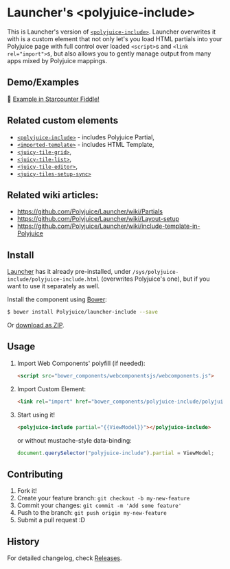 Launcher's &lt;polyjuice-include&gt;
==============

This is Launcher's version of [`<polyjuice-include>`](https://github.com/Polyjuice/polyjuice-include).
Launcher overwrites it with is a custom element that not only let's you load HTML partials into your Polyjuice page with full control over loaded `<script>`s and `<link rel="import">`s, but also allows you to gently manage output from many apps mixed by Polyjuice mappings.

## Demo/Examples
:construction:
[Example in Starcounter Fiddle!]()

## Related custom elements

 - [`<polyjuice-include>`](https://github.com/Polyjuice/polyjuice-include) - includes Polyjuice Partial,
 - [`<imported-template>`](https://github.com/Juicy/imported-template) - includes HTML Template,
 - [`<juicy-tile-grid>`](https://github.com/Juicy/juicy-tile-grid),
 - [`<juicy-tile-list>`](https://github.com/Juicy/juicy-tile-list),
 - [`<juicy-tile-editor>`](https://github.com/Juicy/juicy-tile-editor),
 - [`<juicy-tiles-setup-sync>`](https://github.com/Juicy/juicy-tiles-setup-sync)

## Related wiki articles: 

 - https://github.com/Polyjuice/Launcher/wiki/Partials
 - https://github.com/Polyjuice/Launcher/wiki/Layout-setup
 - https://github.com/Polyjuice/Launcher/wiki/include-template-in-Polyjuice


## Install

[Launcher](https://github.com/Polyjuice/Launcher) has it already pre-installed, under `/sys/polyjuice-include/polyjuice-include.html` (overwrites Polyjuice's one), but if you want to use it separately as well.

Install the component using [Bower](http://bower.io/):

```sh
$ bower install Polyjuice/launcher-include --save
```

Or [download as ZIP](https://github.com/Polyjuice/launcher-include/archive/master.zip).

## Usage

1. Import Web Components' polyfill (if needed):

    ```html
    <script src="bower_components/webcomponentsjs/webcomponents.js">
    ```

2. Import Custom Element:

    ```html
    <link rel="import" href="bower_components/polyjuice-include/polyjuice-include.html">
    ```

3. Start using it!

    ```html
    <polyjuice-include partial="{{ViewModel}}"></polyjuice-include>
    ```
    or without mustache-style data-binding:
    ```js
    document.querySelector("polyjuice-include").partial = ViewModel;
    ```


## Contributing

1. Fork it!
2. Create your feature branch: `git checkout -b my-new-feature`
3. Commit your changes: `git commit -m 'Add some feature'`
4. Push to the branch: `git push origin my-new-feature`
5. Submit a pull request :D

## History

For detailed changelog, check [Releases](https://github.com/Polyjuice/launcher-include/releases).
